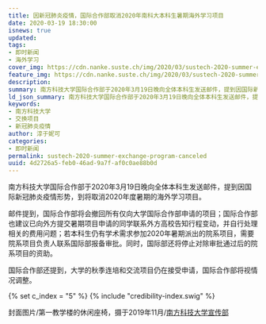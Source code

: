 ```yaml
---
title: 因新冠肺炎疫情，国际合作部取消2020年南科大本科生暑期海外学习项目
date: 2020-03-19 18:30:00
isnews: true
updated:
tags:
- 即时新闻
- 海外学习
cover_img: https://cdn.nanke.suste.ch/img/2020/03/sustech-2020-summer-exchange-program-canceled-scale.jpg
feature_img: https://cdn.nanke.suste.ch/img/2020/03/sustech-2020-summer-exchange-program-canceled-scale.jpg
description:
summary: 南方科技大学国际合作部于2020年3月19日晚向全体本科生发送邮件，提到因国际新冠肺炎疫情形势，将取消2020年度暑期的海外学习项目。
ld_json_summary: 南方科技大学国际合作部于2020年3月19日晚向全体本科生发送邮件，提到因国际新冠肺炎疫情形势，到将取消2020年度暑期的海外学习项目。邮件提到，国际合作部将会撤回所有仅向大学国际合作部申请的项目；
keywords:
- 南方科技大学
- 交换项目
- 新冠肺炎疫情
author: 淳于妮可
categories:
- 即时新闻
permalink: sustech-2020-summer-exchange-program-canceled
uuid: 4d2726a5-feb0-46ad-9a7f-af0c0ae88b0d
---
```

南方科技大学国际合作部于2020年3月19日晚向全体本科生发送邮件，提到因国际新冠肺炎疫情形势，到将取消2020年度暑期的海外学习项目。

邮件提到，国际合作部将会撤回所有仅向大学国际合作部申请的项目；国际合作部也建议已向外方提交暑期项目申请的同学联系外方高校告知行程变动，并自行处理相关的费用问题；若本科生仍有学术需求参加2020年暑期派出的院系项目，需要院系项目负责人联系国际部报备审批。同时，国际部还将停止对除审批通过后的院系项目的资助。

国际合作部还提到，大学的秋季连培和交流项目仍在接受申请，国际合作部将视情况调整。

{% set c_index = "5" %}
{% include "credibility-index.swig" %}

封面图片/第一教学楼的休闲座椅，摄于2019年11月/[南方科技大学宣传部](https://newshub.sustech.edu.cn/wp-content/uploads/2019/11/DSC03862.jpg)
